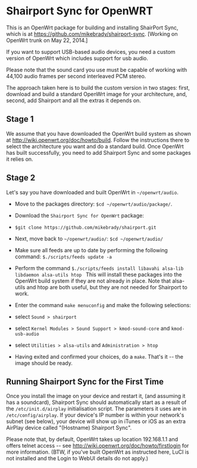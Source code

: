 Shairport Sync for OpenWRT
=========================

This is an OpenWrt package for building and installing ShairPort Sync, which is at https://github.com/mikebrady/shairport-sync. [Working on OpenWrt trunk on May 22, 2014.]

If you want to support USB-based audio devices, you need a custom version of OpenWrt which includes support for usb audio.

Please note that the sound card you use must be capable of working with 44,100 audio frames per second interleaved PCM stereo.

The approach taken here is to build the custom version in two stages: first, download and build a standard OpenWrt image for your architecture, and, second, add Shairport and all the extras it depends on.

Stage 1
-------
We assume that you have downloaded the OpenWrt build system as shown at http://wiki.openwrt.org/doc/howto/build. Follow the instructions there to select the architecture you want and do a standard build. Once OpenWrt has built successfully, you need to add Shairport Sync and some packages it relies on.

Stage 2
-------
Let's say you have downloaded and built OpenWrt in `~/openwrt/audio`.

* Move to the packages directory: `$cd ~/openwrt/audio/package/`.

* Download the `Shairport Sync for OpenWrt` package:
* `$git clone https://github.com/mikebrady/shairport.git`

* Next, move back to `~/openwrt/audio/`: `$cd ~/openwrt/audio/`

* Make sure all feeds are up to date by performing the following command:
`$./scripts/feeds update -a`

* Perform the command
`$./scripts/feeds install libavahi alsa-lib libdaemon alsa-utils htop `
This will install these packages into the OpenWrt build system if they are not already in place. Note that alsa-utils and htop are both useful, but they are not needed for Shairport to work.

* Enter the command `make menuconfig` and make the following selections:
* select `Sound > shairport`
* select `Kernel Modules > Sound Support > kmod-sound-core` and `kmod-usb-audio`
* select `Utilities > alsa-utils` and `Administration > htop`

* Having exited and confirmed your choices, do a `make`. That's it -- the image should be ready.

Running Shairport Sync for the First Time
------------------------------------
Once you install the image on your device and restart it, (and assuming it has a soundcard), Shairport Sync should automatically start as a result of the `/etc/init.d/airplay` initialisation script. The parameters it uses are in `/etc/config/airplay`. If your device's IP number is within your network's subnet (see below), your device will show up in iTunes or iOS as an extra AirPlay device called "(Hostname) Shairport Sync".

Please note that, by default, OpenWrt takes up location 192.168.1.1 and offers telnet access -- see http://wiki.openwrt.org/doc/howto/firstlogin for more information. (BTW, if you've built OpenWrt as instructed here, LuCI is not installed and the Login to WebUI details do not apply.)

